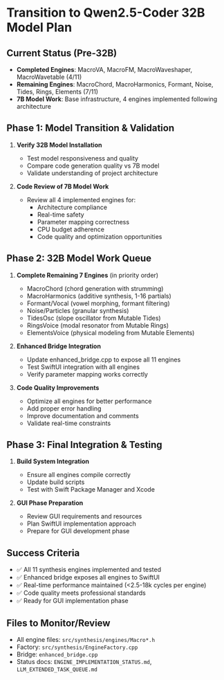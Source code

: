 # Transition to Qwen2.5-Coder 32B Model Plan

## Current Status (Pre-32B)
- **Completed Engines**: MacroVA, MacroFM, MacroWaveshaper, MacroWavetable (4/11)
- **Remaining Engines**: MacroChord, MacroHarmonics, Formant, Noise, Tides, Rings, Elements (7/11)
- **7B Model Work**: Base infrastructure, 4 engines implemented following architecture

## Phase 1: Model Transition & Validation
1. **Verify 32B Model Installation**
   - Test model responsiveness and quality
   - Compare code generation quality vs 7B model
   - Validate understanding of project architecture

2. **Code Review of 7B Model Work**
   - Review all 4 implemented engines for:
     - Architecture compliance
     - Real-time safety
     - Parameter mapping correctness
     - CPU budget adherence
     - Code quality and optimization opportunities

## Phase 2: 32B Model Work Queue
1. **Complete Remaining 7 Engines** (in priority order)
   - MacroChord (chord generation with strumming)
   - MacroHarmonics (additive synthesis, 1-16 partials)
   - Formant/Vocal (vowel morphing, formant filtering)
   - Noise/Particles (granular synthesis)
   - TidesOsc (slope oscillator from Mutable Tides)
   - RingsVoice (modal resonator from Mutable Rings)
   - ElementsVoice (physical modeling from Mutable Elements)

2. **Enhanced Bridge Integration**
   - Update enhanced_bridge.cpp to expose all 11 engines
   - Test SwiftUI integration with all engines
   - Verify parameter mapping works correctly

3. **Code Quality Improvements**
   - Optimize all engines for better performance
   - Add proper error handling
   - Improve documentation and comments
   - Validate real-time constraints

## Phase 3: Final Integration & Testing
1. **Build System Integration**
   - Ensure all engines compile correctly
   - Update build scripts
   - Test with Swift Package Manager and Xcode

2. **GUI Phase Preparation**
   - Review GUI requirements and resources
   - Plan SwiftUI implementation approach
   - Prepare for GUI development phase

## Success Criteria
- ✅ All 11 synthesis engines implemented and tested
- ✅ Enhanced bridge exposes all engines to SwiftUI
- ✅ Real-time performance maintained (<2.5-18k cycles per engine)
- ✅ Code quality meets professional standards
- ✅ Ready for GUI implementation phase

## Files to Monitor/Review
- All engine files: `src/synthesis/engines/Macro*.h`
- Factory: `src/synthesis/EngineFactory.cpp`
- Bridge: `enhanced_bridge.cpp`
- Status docs: `ENGINE_IMPLEMENTATION_STATUS.md`, `LLM_EXTENDED_TASK_QUEUE.md`